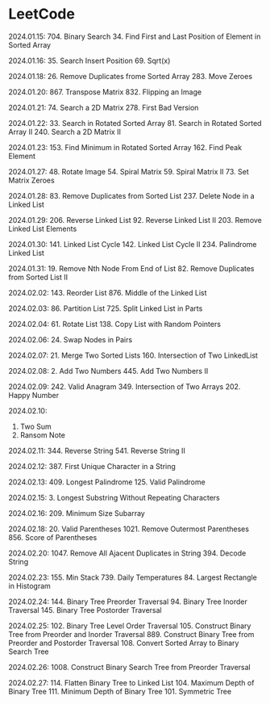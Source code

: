 # LeetCode

2024.01.15:
704. Binary Search
34. Find First and Last Position of Element in Sorted Array

2024.01.16:
35. Search Insert Position
69. Sqrt(x)

2024.01.18:
26. Remove Duplicates frome Sorted Array
283. Move Zeroes

2024.01.20:
867. Transpose Matrix
832. Flipping an Image

2024.01.21:
74. Search a 2D Matrix
278. First Bad Version

2024.01.22:
33. Search in Rotated Sorted Array
81. Search in Rotated Sorted Array II
240. Search a 2D Matrix II


2024.01.23:
153. Find Minimum in Rotated Sorted Array
162. Find Peak Element

2024.01.27:
48. Rotate Image
54. Spiral Matrix
59. Spiral Matrix II
73. Set Matrix Zeroes

2024.01.28:
83. Remove Duplicates from Sorted List
237. Delete Node in a Linked List

2024.01.29:
206. Reverse Linked List
92. Reverse Linked List II
203. Remove Linked List Elements

2024.01.30:
141. Linked List Cycle
142. Linked List Cycle II
234. Palindrome Linked List


2024.01.31:
19. Remove Nth Node From End of List
82. Remove Duplicates from Sorted List II

2024.02.02:
143. Reorder List
876. Middle of the Linked List

2024.02.03:
86. Partition List
725. Split Linked List in Parts

2024.02.04:
61. Rotate List
138. Copy List with Random Pointers

2024.02.06:
24. Swap Nodes in Pairs

2024.02.07:
21. Merge Two Sorted Lists
160. Intersection of Two LinkedList

2024.02.08:
2. Add Two Numbers
445. Add Two Numbers II

2024.02.09:
242. Valid Anagram
349. Intersection of Two Arrays
202. Happy Number

2024.02.10:
1. Two Sum
383. Ransom Note

2024.02.11:
344. Reverse String
541. Reverse String II

2024.02.12:
387. First Unique Character in a String

2024.02.13:
409. Longest Palindrome
125. Valid Palindrome

2024.02.15:
3. Longest Substring Without Repeating Characters

2024.02.16:
209. Minimum Size Subarray

2024.02.18:
20. Valid Parentheses
1021. Remove Outermost Parentheses
856. Score of Parentheses

2024.02.20:
1047. Remove All Ajacent Duplicates in String
394. Decode String

2024.02.23:
155. Min Stack
739. Daily Temperatures
84. Largest Rectangle in Histogram

2024.02.24:
144. Binary Tree Preorder Traversal
94. Binary Tree Inorder Traversal
145. Binary Tree Postorder Traversal

2024.02.25:
102. Binary Tree Level Order Traversal
105. Construct Binary Tree from Preorder and Inorder Traversal
889. Construct Binary Tree from Preorder and Postorder Traversal
108. Convert Sorted Array to Binary Search Tree

2024.02.26:
1008. Construct Binary Search Tree from Preorder Traversal

2024.02.27:
114. Flatten Binary Tree to Linked List
104. Maximum Depth of Binary Tree
111. Minimum Depth of Binary Tree
101. Symmetric Tree
